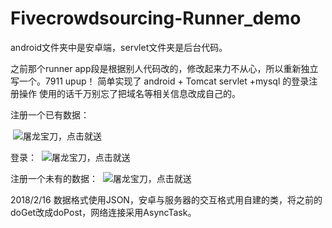 ﻿
# Fivecrowdsourcing-Runner_demo
android文件夹中是安卓端，servlet文件夹是后台代码。

之前那个runner app段是根据别人代码改的，修改起来力不从心，所以重新独立写一个。7911 upup！
简单实现了 android + Tomcat servlet +mysql 的登录注册操作
使用的话千万别忘了把域名等相关信息改成自己的。

注册一个已有数据：

 ![屠龙宝刀，点击就送](https://github.com/wangchenhao006/Fivecrowdsourcing-Runner_demo/raw/master/Screenshots/1.png)

登录：
 ![屠龙宝刀，点击就送](https://github.com/wangchenhao006/Fivecrowdsourcing-Runner_demo/raw/master/Screenshots/2.png)

注册一个未有的数据：
 ![屠龙宝刀，点击就送](https://github.com/wangchenhao006/Fivecrowdsourcing-Runner_demo/raw/master/Screenshots/3.png)

2018/2/16
数据格式使用JSON，安卓与服务器的交互格式用自建的类，将之前的doGet改成doPost，网络连接采用AsyncTask。
